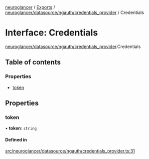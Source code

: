 [neuroglancer](../README.md) / [Exports](../modules.md) / [neuroglancer/datasource/ngauth/credentials\_provider](../modules/neuroglancer_datasource_ngauth_credentials_provider.md) / Credentials

# Interface: Credentials

[neuroglancer/datasource/ngauth/credentials_provider](../modules/neuroglancer_datasource_ngauth_credentials_provider.md).Credentials

## Table of contents

### Properties

- [token](neuroglancer_datasource_ngauth_credentials_provider.Credentials.md#token)

## Properties

### token

• **token**: `string`

#### Defined in

[src/neuroglancer/datasource/ngauth/credentials_provider.ts:31](https://github.com/ActiveBrainAtlas2/neuroglancer/blob/034b457d/src/neuroglancer/datasource/ngauth/credentials_provider.ts#L31)
